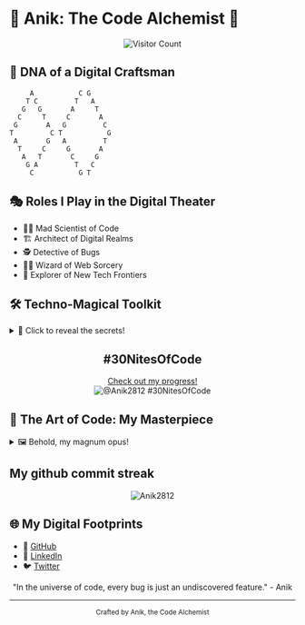 # 🚀 Anik: The Code Alchemist 🧪

<div align="center">
  
  ![Visitor Count](https://profile-counter.glitch.me/anik-profile/count.svg)
  
</div>

## 🧬 DNA of a Digital Craftsman

```ascii
     A           C G
    T C         T   A
   G   G       A     T
  C     T     C       A
 G       A   G         C
T         C T           G
 A       G   A         T
  T     C     G       A
   A   T       C     G
    G A         T   C
     C           G T
```

## 🎭 Roles I Play in the Digital Theater

- 👨‍🔬 Mad Scientist of Code
- 🏗️ Architect of Digital Realms
- 🕵️ Detective of Bugs
- 🧙‍♂️ Wizard of Web Sorcery
- 🚀 Explorer of New Tech Frontiers

## 🛠️ Techno-Magical Toolkit

<details>
<summary>🔮 Click to reveal the secrets!</summary>
  
  | Language     | Proficiency | Magic Power            |
  |:------------:|:-----------:|:----------------------:|
  | C/C++        | ██████████ 100% | Time Bending        |
  | HTML/CSS     | ██████████ 100% | Illusion Casting    |
  | Bash         | ██████████ 100% | System Whispering   |
  | MongoDB      | ██████████ 100% | Data Shapeshifting  |
  | SQL          | ██████████ 100% | Relation Weaving    |
  | JavaScript   | █████████░ 90%  | Reality Warping     |
  | Python       | ████████░░ 80%  | Beast Taming        |
  | ReactJS      | ███████░░░ 70%  | Component Conjuring |
  | Node.js      | ███████░░░ 70%  | Server Summoning    |
  | Solidity     | █████░░░░░ 50%  | Blockchain Binding  |
  | Django       | ████░░░░░░ 40%  | Python Web Channeling |
  | Next.js      | ███░░░░░░░ 30%  | React Realm Expansion |
</details>

<div align="center">
  
## #30NitesOfCode
  [Check out my progress!](https://www.codedex.io/@Anik2812/30-nites-of-code)  
  ![@Anik2812 #30NitesOfCode](https://www.codedex.io/api/petStatus?user=Anik2812)
</div>

## 🎨 The Art of Code: My Masterpiece

<details>
<summary>🖼️ Behold, my magnum opus!</summary>

```python
def anik_code(problem):
  if problem.difficulty == "impossible":
      return solution.elegant()
  elif problem.is_boring():
      return solution.creative()
  else:
      return solution.optimal()

while True:
  challenge = world.next_tech_challenge()
  solution = anik_code(challenge)
  world.implement(solution)
  world.advance()
```
</details>

## My github commit streak

<p align="center"><img align="center" src="https://github-readme-streak-stats.herokuapp.com/?user=Anik2812&" alt="Anik2812" /></p>


## 🌐 My Digital Footprints

- 🐙 [GitHub](https://github.com/Anik2812)
- 🔗 [LinkedIn](https://linkedin.com/in/Anik2812)
- 🐦 [Twitter](https://x.com/CipherXero)

<div align="center">
  "In the universe of code, every bug is just an undiscovered feature." - Anik
</div>

---

<footer>
<div align="center">
  <small>
    Crafted by Anik, the Code Alchemist
  </small>
</div>
</footer>
